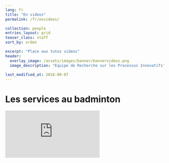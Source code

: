 ```yaml
---
lang: fr
title: "En videos"
permalink: /fr/envideos/

collection: people
entries_layout: grid
teaser_class: staff
sort_by: orden 

excerpt: "Place aux tutos videos"
header:
  overlay_image: /assets/images/banner/bannervideos.png
  image_description: "Equipe de Recherche sur les Processus Innovatifs"

last_modified_at: 2018-09-07
---
```


Les services au badminton
==========================


<div class="responsive-video-container">

  <iframe src="https://www.youtube-nocookie.com/embed/HDGAhzqgdV8" frameborder="0" allowfullscreen=""></iframe>

</div>



